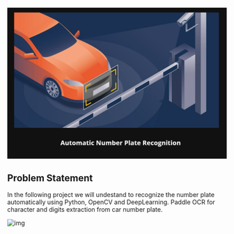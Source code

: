 ![img](./output/img1.png)

## Problem Statement

In the following project we will undestand to recognize the number plate automatically using Python, OpenCV and DeepLearning. Paddle OCR for character and digits extraction from car number plate.

![img]()
